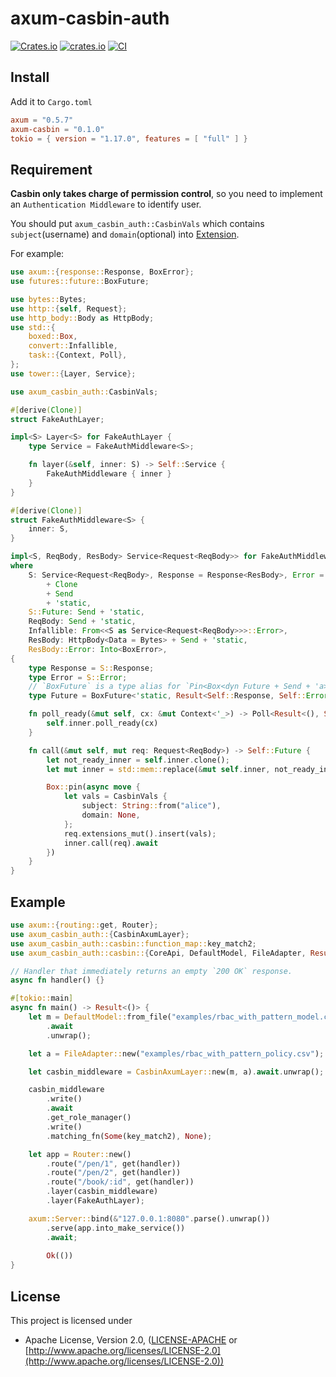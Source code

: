 # axum-casbin-auth
[![Crates.io](https://img.shields.io/crates/v/axum-casbin.svg)](https://crates.io/crates/axum-casbin)
[![crates.io](https://img.shields.io/crates/d/axum-casbin)](https://crates.io/crates/axum-casbin)
[![CI](https://github.com/casbin-rs/axum-casbin-auth/actions/workflows/CI.yml/badge.svg)](https://github.com/casbin-rs/axum-casbin-auth/actions/workflows/CI.yml)

## Install

Add it to `Cargo.toml`

```toml
axum = "0.5.7"
axum-casbin = "0.1.0"
tokio = { version = "1.17.0", features = [ "full" ] }
```

## Requirement

**Casbin only takes charge of permission control**, so you need to implement an `Authentication Middleware` to identify user.

You should put `axum_casbin_auth::CasbinVals` which contains `subject`(username) and `domain`(optional) into [Extension](https://docs.rs/http/0.2.8/http/struct.Extensions.html).

For example:
```rust
use axum::{response::Response, BoxError};
use futures::future::BoxFuture;

use bytes::Bytes;
use http::{self, Request};
use http_body::Body as HttpBody;
use std::{
    boxed::Box,
    convert::Infallible,
    task::{Context, Poll},
};
use tower::{Layer, Service};

use axum_casbin_auth::CasbinVals;

#[derive(Clone)]
struct FakeAuthLayer;

impl<S> Layer<S> for FakeAuthLayer {
    type Service = FakeAuthMiddleware<S>;

    fn layer(&self, inner: S) -> Self::Service {
        FakeAuthMiddleware { inner }
    }
}

#[derive(Clone)]
struct FakeAuthMiddleware<S> {
    inner: S,
}

impl<S, ReqBody, ResBody> Service<Request<ReqBody>> for FakeAuthMiddleware<S>
where
    S: Service<Request<ReqBody>, Response = Response<ResBody>, Error = Infallible>
        + Clone
        + Send
        + 'static,
    S::Future: Send + 'static,
    ReqBody: Send + 'static,
    Infallible: From<<S as Service<Request<ReqBody>>>::Error>,
    ResBody: HttpBody<Data = Bytes> + Send + 'static,
    ResBody::Error: Into<BoxError>,
{
    type Response = S::Response;
    type Error = S::Error;
    // `BoxFuture` is a type alias for `Pin<Box<dyn Future + Send + 'a>>`
    type Future = BoxFuture<'static, Result<Self::Response, Self::Error>>;

    fn poll_ready(&mut self, cx: &mut Context<'_>) -> Poll<Result<(), Self::Error>> {
        self.inner.poll_ready(cx)
    }

    fn call(&mut self, mut req: Request<ReqBody>) -> Self::Future {
        let not_ready_inner = self.inner.clone();
        let mut inner = std::mem::replace(&mut self.inner, not_ready_inner);

        Box::pin(async move {
            let vals = CasbinVals {
                subject: String::from("alice"),
                domain: None,
            };
            req.extensions_mut().insert(vals);
            inner.call(req).await
        })
    }
}
```

## Example
```rust
use axum::{routing::get, Router};
use axum_casbin_auth::{CasbinAxumLayer};
use axum_casbin_auth::casbin::function_map::key_match2;
use axum_casbin_auth::casbin::{CoreApi, DefaultModel, FileAdapter, Result};

// Handler that immediately returns an empty `200 OK` response.
async fn handler() {}

#[tokio::main]
async fn main() -> Result<()> {
    let m = DefaultModel::from_file("examples/rbac_with_pattern_model.conf")
        .await
        .unwrap();

    let a = FileAdapter::new("examples/rbac_with_pattern_policy.csv");

    let casbin_middleware = CasbinAxumLayer::new(m, a).await.unwrap();

    casbin_middleware
        .write()
        .await
        .get_role_manager()
        .write()
        .matching_fn(Some(key_match2), None);

    let app = Router::new()
        .route("/pen/1", get(handler))
        .route("/pen/2", get(handler))
        .route("/book/:id", get(handler))
        .layer(casbin_middleware)
        .layer(FakeAuthLayer);

    axum::Server::bind(&"127.0.0.1:8080".parse().unwrap())
        .serve(app.into_make_service())
        .await;
    
        Ok(())
}
```

## License

This project is licensed under

* Apache License, Version 2.0, ([LICENSE-APACHE](LICENSE-APACHE) or [http://www.apache.org/licenses/LICENSE-2.0](http://www.apache.org/licenses/LICENSE-2.0))
